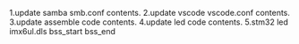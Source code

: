 1.update samba smb.conf contents.
2.update vscode vscode.conf contents.
3.update assemble code contents.
4.update led code contents.
5.stm32 led imx6ul.dls bss_start bss_end
